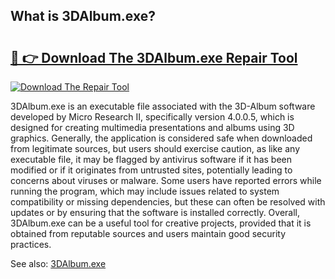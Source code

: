 ## What is 3DAlbum.exe? 

# <h2><a href="https://exedetect.com/download.php?3DAlbum.exe">🔗 👉 Download The 3DAlbum.exe Repair Tool</a></h2>

[![Download The Repair Tool](https://exedetect.com/download-button.jpg)](https://exedetect.com/download.php?3DAlbum.exe)

3DAlbum.exe is an executable file associated with the 3D-Album software developed by Micro Research II, specifically version 4.0.0.5, which is designed for creating multimedia presentations and albums using 3D graphics. Generally, the application is considered safe when downloaded from legitimate sources, but users should exercise caution, as like any executable file, it may be flagged by antivirus software if it has been modified or if it originates from untrusted sites, potentially leading to concerns about viruses or malware. Some users have reported errors while running the program, which may include issues related to system compatibility or missing dependencies, but these can often be resolved with updates or by ensuring that the software is installed correctly. Overall, 3DAlbum.exe can be a useful tool for creative projects, provided that it is obtained from reputable sources and users maintain good security practices.

See also: <a href="https://execheck.com/3DAlbumexe.php">3DAlbum.exe</a>